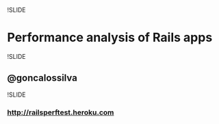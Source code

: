!SLIDE

# Performance analysis of Rails apps

!SLIDE

## @goncalossilva

!SLIDE

### http://railsperftest.heroku.com
